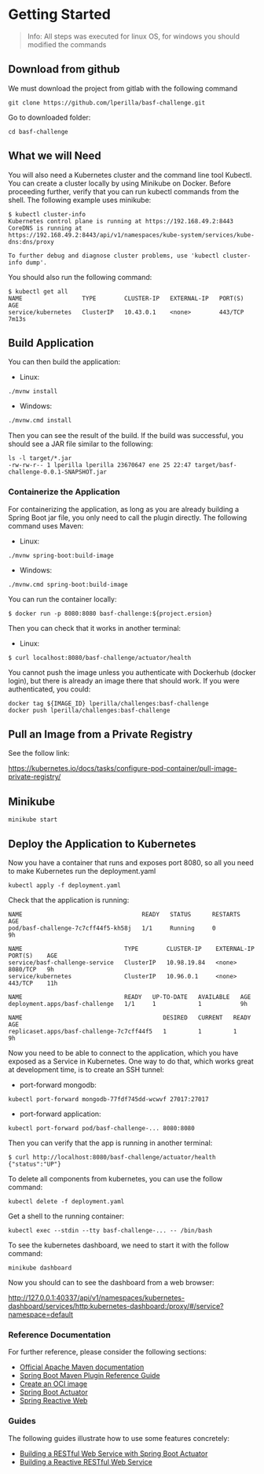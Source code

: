 # Getting Started

> Info: All steps was executed for linux OS, for windows you should modified the commands

## Download from github

We must download the project from gitlab with the following command

```shell
git clone https://github.com/lperilla/basf-challenge.git
```

Go to downloaded folder:

```shell
cd basf-challenge
```

## What we will Need

You will also need a Kubernetes cluster and the command line tool Kubectl. You can create a cluster locally by using
Minikube on Docker. Before proceeding further, verify that you can run kubectl commands from the shell. The following
example uses minikube:

```shell
$ kubectl cluster-info
Kubernetes control plane is running at https://192.168.49.2:8443
CoreDNS is running at https://192.168.49.2:8443/api/v1/namespaces/kube-system/services/kube-dns:dns/proxy

To further debug and diagnose cluster problems, use 'kubectl cluster-info dump'.
```

You should also run the following command:

```shell
$ kubectl get all
NAME                 TYPE        CLUSTER-IP   EXTERNAL-IP   PORT(S)   AGE
service/kubernetes   ClusterIP   10.43.0.1    <none>        443/TCP   7m13s
```

## Build Application

You can then build the application:

* Linux:

```Shell
./mvnw install
```

* Windows:

```cmd
./mvnw.cmd install
```

Then you can see the result of the build. If the build was successful, you should see a JAR file similar to the
following:

```shell
ls -l target/*.jar
-rw-rw-r-- 1 lperilla lperilla 23670647 ene 25 22:47 target/basf-challenge-0.0.1-SNAPSHOT.jar
```

### Containerize the Application

For containerizing the application, as long as you are already building a Spring Boot jar file, you only need to call
the plugin directly.
The following command uses Maven:

* Linux:

```shell
./mvnw spring-boot:build-image
```

* Windows:

```
./mvnw.cmd spring-boot:build-image
```

You can run the container locally:

```shell
$ docker run -p 8080:8080 basf-challenge:${project.ersion}
```

Then you can check that it works in another terminal:

* Linux:

```shell
$ curl localhost:8080/basf-challenge/actuator/health
```

You cannot push the image unless you authenticate with Dockerhub (docker login), but there is already an image there
that should work. If you were authenticated, you could:

```shell
docker tag ${IMAGE_ID} lperilla/challenges:basf-challenge
docker push lperilla/challenges:basf-challenge
```

## Pull an Image from a Private Registry

See the follow link:

https://kubernetes.io/docs/tasks/configure-pod-container/pull-image-private-registry/

## Minikube

```shell
minikube start
```

## Deploy the Application to Kubernetes

Now you have a container that runs and exposes port 8080, so all you need to make Kubernetes run the deployment.yaml

```shell
kubectl apply -f deployment.yaml
```

Check that the application is running:

```
NAME                                  READY   STATUS      RESTARTS   AGE
pod/basf-challenge-7c7cff44f5-kh58j   1/1     Running     0          9h

NAME                             TYPE        CLUSTER-IP    EXTERNAL-IP   PORT(S)    AGE
service/basf-challenge-service   ClusterIP   10.98.19.84   <none>        8080/TCP   9h
service/kubernetes               ClusterIP   10.96.0.1     <none>        443/TCP    11h

NAME                             READY   UP-TO-DATE   AVAILABLE   AGE
deployment.apps/basf-challenge   1/1     1            1           9h

NAME                                        DESIRED   CURRENT   READY   AGE
replicaset.apps/basf-challenge-7c7cff44f5   1         1         1       9h
```

Now you need to be able to connect to the application, which you have exposed as a Service in Kubernetes. One way to do
that, which works great at development time, is to create an SSH tunnel:

* port-forward mongodb:

```
kubectl port-forward mongodb-77fdf745dd-wcwvf 27017:27017
```

* port-forward application:

```
kubectl port-forward pod/basf-challenge-... 8080:8080
```

Then you can verify that the app is running in another terminal:

```shell
$ curl http://localhost:8080/basf-challenge/actuator/health
{"status":"UP"}
```

To delete all components from kubernetes, you can use the follow command:

```
kubectl delete -f deployment.yaml
```

Get a shell to the running container:

```
kubectl exec --stdin --tty basf-challenge-... -- /bin/bash
```

To see the kubernetes dashboard, we need to start it with the follow command:

```shell
minikube dashboard
```

Now you should can to see the dashboard from a web browser:

http://127.0.0.1:40337/api/v1/namespaces/kubernetes-dashboard/services/http:kubernetes-dashboard:/proxy/#/service?namespace=default

### Reference Documentation

For further reference, please consider the following sections:

* [Official Apache Maven documentation](https://maven.apache.org/guides/index.html)
* [Spring Boot Maven Plugin Reference Guide](https://docs.spring.io/spring-boot/docs/3.0.2/maven-plugin/reference/html/)
* [Create an OCI image](https://docs.spring.io/spring-boot/docs/3.0.2/maven-plugin/reference/html/#build-image)
* [Spring Boot Actuator](https://docs.spring.io/spring-boot/docs/3.0.2/reference/htmlsingle/#actuator)
* [Spring Reactive Web](https://docs.spring.io/spring-boot/docs/3.0.2/reference/htmlsingle/#web.reactive)

### Guides

The following guides illustrate how to use some features concretely:

* [Building a RESTful Web Service with Spring Boot Actuator](https://spring.io/guides/gs/actuator-service/)
* [Building a Reactive RESTful Web Service](https://spring.io/guides/gs/reactive-rest-service/)